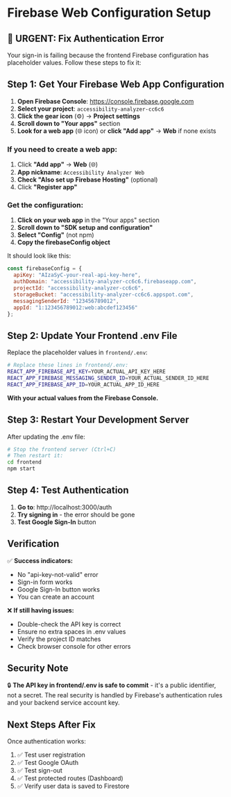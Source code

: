# Firebase Web Configuration Setup

## 🚨 URGENT: Fix Authentication Error

Your sign-in is failing because the frontend Firebase configuration has placeholder values. Follow these steps to fix it:

## Step 1: Get Your Firebase Web App Configuration

1. **Open Firebase Console**: https://console.firebase.google.com
2. **Select your project**: `accessibility-analyzer-cc6c6`
3. **Click the gear icon** (⚙️) → **Project settings**
4. **Scroll down to "Your apps"** section
5. **Look for a web app** (🌐 icon) or **click "Add app"** → **Web** if none exists

### If you need to create a web app:
1. Click **"Add app"** → **Web** (🌐)
2. **App nickname**: `Accessibility Analyzer Web`
3. **Check "Also set up Firebase Hosting"** (optional)
4. Click **"Register app"**

### Get the configuration:
1. **Click on your web app** in the "Your apps" section
2. **Scroll down to "SDK setup and configuration"**
3. **Select "Config"** (not npm)
4. **Copy the firebaseConfig object**

It should look like this:
```javascript
const firebaseConfig = {
  apiKey: "AIzaSyC-your-real-api-key-here",
  authDomain: "accessibility-analyzer-cc6c6.firebaseapp.com",
  projectId: "accessibility-analyzer-cc6c6",
  storageBucket: "accessibility-analyzer-cc6c6.appspot.com",
  messagingSenderId: "123456789012",
  appId: "1:123456789012:web:abcdef123456"
};
```

## Step 2: Update Your Frontend .env File

Replace the placeholder values in `frontend/.env`:

```bash
# Replace these lines in frontend/.env:
REACT_APP_FIREBASE_API_KEY=YOUR_ACTUAL_API_KEY_HERE
REACT_APP_FIREBASE_MESSAGING_SENDER_ID=YOUR_ACTUAL_SENDER_ID_HERE  
REACT_APP_FIREBASE_APP_ID=YOUR_ACTUAL_APP_ID_HERE
```

**With your actual values from the Firebase Console.**

## Step 3: Restart Your Development Server

After updating the .env file:

```bash
# Stop the frontend server (Ctrl+C)
# Then restart it:
cd frontend
npm start
```

## Step 4: Test Authentication

1. **Go to**: http://localhost:3000/auth
2. **Try signing in** - the error should be gone
3. **Test Google Sign-In** button

## Verification

✅ **Success indicators:**
- No "api-key-not-valid" error
- Sign-in form works
- Google Sign-In button works
- You can create an account

❌ **If still having issues:**
- Double-check the API key is correct
- Ensure no extra spaces in .env values
- Verify the project ID matches
- Check browser console for other errors

## Security Note

🔒 **The API key in frontend/.env is safe to commit** - it's a public identifier, not a secret. The real security is handled by Firebase's authentication rules and your backend service account key.

## Next Steps After Fix

Once authentication works:
1. ✅ Test user registration
2. ✅ Test Google OAuth
3. ✅ Test sign-out
4. ✅ Test protected routes (Dashboard)
5. ✅ Verify user data is saved to Firestore
